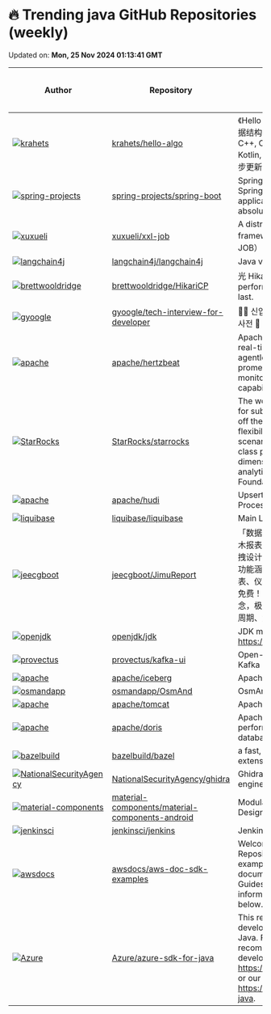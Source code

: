 # 🔥 Trending java GitHub Repositories (weekly)

Updated on: **Mon, 25 Nov 2024 01:13:41 GMT**

| Author | Repository | Description | Language | ⭐ Total Stars | 🌟 Stars This Week |
|--------|------------|-------------|----------|----------------|----------------|
| [![krahets](https://avatars.githubusercontent.com/u/26993056?s=40&v=4)](https://github.com/krahets) | [krahets/hello-algo](https://github.com/krahets/hello-algo) | 《Hello 算法》：动画图解、一键运行的数据结构与算法教程。支持 Python, Java, C++, C, C#, JS, Go, Swift, Rust, Ruby, Kotlin, TS, Dart 代码。简体版和繁体版同步更新，English version ongoing | Java | 99933 | 1,366 |
| [![spring-projects](https://avatars.githubusercontent.com/u/914682?s=40&v=4)](https://github.com/spring-projects) | [spring-projects/spring-boot](https://github.com/spring-projects/spring-boot) | Spring Boot helps you to create Spring-powered, production-grade applications and services with absolute minimum fuss. | Java | 75339 | 130 |
| [![xuxueli](https://avatars.githubusercontent.com/u/10633817?s=40&v=4)](https://github.com/xuxueli) | [xuxueli/xxl-job](https://github.com/xuxueli/xxl-job) | A distributed task scheduling framework.（分布式任务调度平台XXL-JOB） | Java | 27745 | 75 |
| [![langchain4j](https://avatars.githubusercontent.com/u/132277850?s=40&v=4)](https://github.com/langchain4j) | [langchain4j/langchain4j](https://github.com/langchain4j/langchain4j) | Java version of LangChain | Java | 4922 | 56 |
| [![brettwooldridge](https://avatars.githubusercontent.com/u/1538661?s=40&v=4)](https://github.com/brettwooldridge) | [brettwooldridge/HikariCP](https://github.com/brettwooldridge/HikariCP) | 光 HikariCP・A solid, high-performance, JDBC connection pool at last. | Java | 20039 | 32 |
| [![gyoogle](https://avatars.githubusercontent.com/u/37679254?s=40&v=4)](https://github.com/gyoogle) | [gyoogle/tech-interview-for-developer](https://github.com/gyoogle/tech-interview-for-developer) | 👶🏻 신입 개발자 전공 지식 & 기술 면접 백과사전 📖 | Java | 14820 | 83 |
| [![apache](https://avatars.githubusercontent.com/u/24788200?s=40&v=4)](https://github.com/apache) | [apache/hertzbeat](https://github.com/apache/hertzbeat) | Apache HertzBeat(incubating) is a real-time monitoring system with agentless, performance cluster, prometheus-compatible, custom monitoring and status page building capabilities. | Java | 5749 | 33 |
| [![StarRocks](https://avatars.githubusercontent.com/u/104624482?s=40&v=4)](https://github.com/StarRocks) | [StarRocks/starrocks](https://github.com/StarRocks/starrocks) | The world's fastest open query engine for sub-second analytics both on and off the data lakehouse. With the flexibility to support nearly any scenario, StarRocks provides best-in-class performance for multi-dimensional analytics, real-time analytics, and ad-hoc queries. A Linux Foundation project. | Java | 9145 | 140 |
| [![apache](https://avatars.githubusercontent.com/u/2497195?s=40&v=4)](https://github.com/apache) | [apache/hudi](https://github.com/apache/hudi) | Upserts, Deletes And Incremental Processing on Big Data. | Java | 5460 | 27 |
| [![liquibase](https://avatars.githubusercontent.com/u/438312?s=40&v=4)](https://github.com/liquibase) | [liquibase/liquibase](https://github.com/liquibase/liquibase) | Main Liquibase Source | Java | 4762 | 21 |
| [![jeecgboot](https://avatars.githubusercontent.com/u/3162115?s=40&v=4)](https://github.com/jeecgboot) | [jeecgboot/JimuReport](https://github.com/jeecgboot/JimuReport) | 「数据可视化：报表、仪表盘、大屏」积木报表是一款类Excel操作风格，在线拖拽设计的报表工具和和数据可视化产品。功能涵盖: 报表设计、打印设计、图形报表、仪表盘门户设计、大屏设计等，完全免费！秉承“简单、易用、专业”的产品理念，极大的降低报表开发难度、缩短开发周期、解决各类报表难题。 | Java | 6499 | 29 |
| [![openjdk](https://avatars.githubusercontent.com/u/61436102?s=40&v=4)](https://github.com/openjdk) | [openjdk/jdk](https://github.com/openjdk/jdk) | JDK main-line development https://openjdk.org/projects/jdk | Java | 19903 | 65 |
| [![provectus](https://avatars.githubusercontent.com/u/1494347?s=40&v=4)](https://github.com/provectus) | [provectus/kafka-ui](https://github.com/provectus/kafka-ui) | Open-Source Web UI for Apache Kafka Management | Java | 9864 | 53 |
| [![apache](https://avatars.githubusercontent.com/u/87915?s=40&v=4)](https://github.com/apache) | [apache/iceberg](https://github.com/apache/iceberg) | Apache Iceberg | Java | 6501 | 40 |
| [![osmandapp](https://avatars.githubusercontent.com/u/1042025?s=40&v=4)](https://github.com/osmandapp) | [osmandapp/OsmAnd](https://github.com/osmandapp/OsmAnd) | OsmAnd | Java | 4717 | 33 |
| [![apache](https://avatars.githubusercontent.com/u/4690029?s=40&v=4)](https://github.com/apache) | [apache/tomcat](https://github.com/apache/tomcat) | Apache Tomcat | Java | 7585 | 18 |
| [![apache](https://avatars.githubusercontent.com/u/2899462?s=40&v=4)](https://github.com/apache) | [apache/doris](https://github.com/apache/doris) | Apache Doris is an easy-to-use, high performance and unified analytics database. | Java | 12779 | 72 |
| [![bazelbuild](https://avatars.githubusercontent.com/u/3524818?s=40&v=4)](https://github.com/bazelbuild) | [bazelbuild/bazel](https://github.com/bazelbuild/bazel) | a fast, scalable, multi-language and extensible build system | Java | 23284 | 51 |
| [![NationalSecurityAgency](https://avatars.githubusercontent.com/u/5378554?s=40&v=4)](https://github.com/NationalSecurityAgency) | [NationalSecurityAgency/ghidra](https://github.com/NationalSecurityAgency/ghidra) | Ghidra is a software reverse engineering (SRE) framework | Java | 52063 | 203 |
| [![material-components](https://avatars.githubusercontent.com/u/1420597?s=40&v=4)](https://github.com/material-components) | [material-components/material-components-android](https://github.com/material-components/material-components-android) | Modular and customizable Material Design UI components for Android | Java | 16414 | 36 |
| [![jenkinsci](https://avatars.githubusercontent.com/u/50003?s=40&v=4)](https://github.com/jenkinsci) | [jenkinsci/jenkins](https://github.com/jenkinsci/jenkins) | Jenkins automation server | Java | 23286 | 37 |
| [![awsdocs](https://avatars.githubusercontent.com/u/57190223?s=40&v=4)](https://github.com/awsdocs) | [awsdocs/aws-doc-sdk-examples](https://github.com/awsdocs/aws-doc-sdk-examples) | Welcome to the AWS Code Examples Repository. This repo contains code examples used in the AWS documentation, AWS SDK Developer Guides, and more. For more information, see the Readme.md file below. | Java | 9629 | 33 |
| [![Azure](https://avatars.githubusercontent.com/u/53356347?s=40&v=4)](https://github.com/Azure) | [Azure/azure-sdk-for-java](https://github.com/Azure/azure-sdk-for-java) | This repository is for active development of the Azure SDK for Java. For consumers of the SDK we recommend visiting our public developer docs at https://docs.microsoft.com/java/azure/ or our versioned developer docs at https://azure.github.io/azure-sdk-for-java. | Java | 2355 | 4 |
